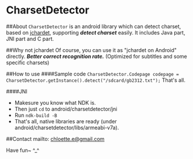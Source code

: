 CharsetDetector
===============

##About
`CharsetDetector` is an android library which can detect charset, based on [jchardet](http://lxr.mozilla.org/mozilla/source/intl/chardet/), supporting ***detect charset*** easily. It includes Java part, JNI part and C part.

##Why not jchardet 
Of course, you can use it as "jchardet on Android" directly.
***Better correct recognition rate.*** (Optimized for subtitles and some specific charsets)

##How to use
####Sample code
`CharsetDetector.Codepage codepage = CharsetDetector.getInstance().detect("/sdcard/gb2312.txt");`
That's all.

####JNI
* Makesure you know what NDK is.
* Then just `cd` to android/charsetdetector/jni
* Run `ndk-build -B`
* That's all, native libraries are ready (under android/charsetdetector/libs/armeabi-v7a).

##Contact
mailto: chloette.e@gmail.com

Have fun~ ^_^
